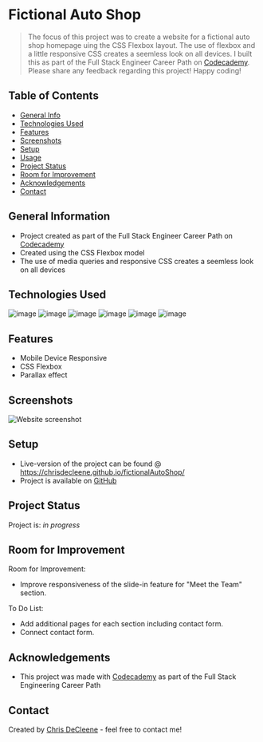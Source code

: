 # Fictional Auto Shop
> The focus of this project was to create a website for a fictional auto shop homepage uing the CSS Flexbox layout. The use of flexbox and a little responsive CSS creates a seemless look on all devices. I built this as part of the Full Stack Engineer Career Path on [Codecademy](https://www.codecademy.com/learn). Please share any feedback regarding this project! Happy coding!

## Table of Contents
* [General Info](#general-information)
* [Technologies Used](#technologies-used)
* [Features](#features)
* [Screenshots](#screenshots)
* [Setup](#setup)
* [Usage](#usage)
* [Project Status](#project-status)
* [Room for Improvement](#room-for-improvement)
* [Acknowledgements](#acknowledgements)
* [Contact](#contact)
<!-- * [License](#license) -->


## General Information
- Project created as part of the Full Stack Engineer Career Path on [Codecademy](https://www.codecademy.com/learn)
- Created using the CSS Flexbox model
- The use of media queries and responsive CSS creates a seemless look on all devices


## Technologies Used
![image](https://img.icons8.com/color/48/000000/javascript--v1.png) ![image](https://img.icons8.com/color/50/000000/html-5--v1.png) ![image](https://img.icons8.com/color/48/000000/css3.png) ![image](https://img.icons8.com/color/48/000000/git.png) ![image](https://img.icons8.com/fluent/48/000000/github.png) ![image](https://img.icons8.com/fluent/48/000000/gimp.png)



## Features
- Mobile Device Responsive
- CSS Flexbox
- Parallax effect


## Screenshots
![Website screenshot](resources/images/fictionalautoshopogimage.png)
<!-- If you have screenshots you'd like to share, include them here. -->


## Setup
- Live-version of the project can be found @ https://chrisdecleene.github.io/fictionalAutoShop/
- Project is available on [GitHub](https://github.com/ChrisDeCleene/fictionalAutoShop)


## Project Status
Project is: _in progress_


## Room for Improvement
Room for Improvement:
- Improve responsiveness of the slide-in feature for "Meet the Team" section.

To Do List:
- Add additional pages for each section including contact form.
- Connect contact form.


## Acknowledgements
- This project was made with [Codecademy](https://www.codecademy.com/) as part of the Full Stack Engineering Career Path


## Contact
Created by [Chris DeCleene](https://chrisdecleene.github.io/) - feel free to contact me!



<!-- Optional -->
<!-- ## License -->
<!-- This project is open source and available under the [... License](). -->